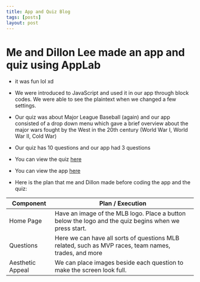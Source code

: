 ```yaml
---
title: App and Quiz Blog
tags: [posts]
layout: post
---
```

# Me and Dillon Lee made an app and quiz using AppLab
- it was fun lol xd
- We were introduced to JavaScript and used it in our app through block codes. We were able to see the plaintext when we changed a few settings.
- Our quiz was about Major League Baseball (again) and our app consisted of a drop down menu which gave a brief overview about the major wars fought by the West in the 20th century (World War I, World War II, Cold War)
- Our quiz has 10 questions and our app had 3 questions
- You can view the quiz [here](https://studio.code.org/projects/applab/J-lBx4h4v1k3OqyW71ciH1YEPZZQtRH2tGEAmyO9CI8/edit)
- You can view the app [here](https://studio.code.org/projects/applab/wzrgWNAQJlODZaqGA30EkKgbkzkFHkBL3OxUF4DxlHo/edit)

- Here is the plan that me and Dillon made before coding the app and the quiz:

| Component | Plan / Execution |
|---- | ------------|
| Home Page | Have an image of the MLB logo. Place a button below the logo and the quiz begins when we press start. |
| Questions | Here we can have all sorts of questions MLB related, such as MVP races, team names, trades, and more |
| Aesthetic Appeal | We can place images beside each question to make the screen look full. |